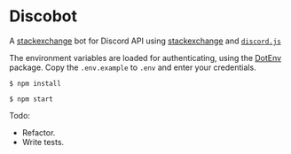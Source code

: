 # Discobot

A [stackexchange](https://www.stackexchange.com/) bot for Discord API using [stackexchange](https://www.npmjs.com/package/stackexchange) and [`discord.js`](https://github.com/hydrabolt/discord.js/)

The environment variables are loaded for authenticating, using the [DotEnv](https://www.npmjs.com/package/dotenv) package. 
Copy the `.env.example` to `.env` and enter your credentials. 

`$ npm install`

`$ npm start`

Todo:
* Refactor.
* Write tests.

